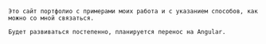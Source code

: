     Это сайт портфолио с примерами моих работа и с указанием способов, как можно со мной связаться. 

    Будет развиваться постепенно, планируется перенос на Angular. 